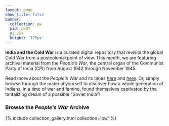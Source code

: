 ```yaml
---
layout: page
show_title: false
banner:
  collection: pw
  pid: pw07
  y: 25%
  height: '175px'
---
```


__India and the Cold War__ is a curated digital repository that revisits the global Cold War from a postcolonial point of view. This month, we are featuring archival material from the *People’s War*, the central organ of the Communist Party of India (CPI) from August 1942 through November 1945.

Read more about the *People's War* and its times [here](/coldwarindia/exhibits/a/) and [here](/coldwarindia/exhibits/b/). Or, simply browse through the material yourself to discover how a whole generation of Indians, in a time of war and famine, found themselves captivated by the tantalizing dream of a possible "Soviet India"!

### Browse the *People's War* Archive

{% include collection_gallery.html collection='pw' %}

